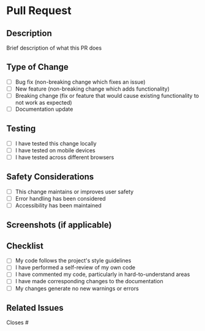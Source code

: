 # Pull Request

## Description
Brief description of what this PR does

## Type of Change
- [ ] Bug fix (non-breaking change which fixes an issue)
- [ ] New feature (non-breaking change which adds functionality)
- [ ] Breaking change (fix or feature that would cause existing functionality to not work as expected)
- [ ] Documentation update

## Testing
- [ ] I have tested this change locally
- [ ] I have tested on mobile devices
- [ ] I have tested across different browsers

## Safety Considerations
- [ ] This change maintains or improves user safety
- [ ] Error handling has been considered
- [ ] Accessibility has been maintained

## Screenshots (if applicable)
<!-- Add screenshots to help explain your changes -->

## Checklist
- [ ] My code follows the project's style guidelines
- [ ] I have performed a self-review of my own code
- [ ] I have commented my code, particularly in hard-to-understand areas
- [ ] I have made corresponding changes to the documentation
- [ ] My changes generate no new warnings or errors

## Related Issues
<!-- Link any related issues here -->
Closes #